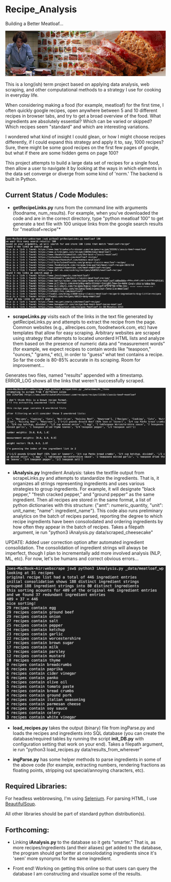 # Recipe_Analysis
Building a Better Meatloaf... 

![I know how Jeanne Dielman feels...](splash.jpg)

This is a long(ish) term project based on applying data analysis, web scraping, and other computational methods to a strategy I use for cooking in everyday life. 

When considering making a food (for example, meatloaf) for the first time, I often quickly google recipes, open anywhere between 5 and 10 different recipes in browser tabs, and try to get a broad overview of the food. What ingredients are absolutely essential? Which can be varied or skipped? Which recipes seem "standard" and which are interesting variations. 

I wondered what kind of insight I could glean, or how I might choose recipes differently, if I could expand this strategy and apply it to, say, 1000 recipes? Sure, there might be some good recipes on the first few pages of google, but what if there are some hidden gems on page 100? 

This project attempts to build a large data set of recipes for a single food, then allow a user to navigate it by looking at the ways in which elements in the data set converge or diverge from some kind of 'norm.' The backend is built in Python.  

## Current Status / Code Modules: 
* **getRecipeLinks.py**  runs from the command line with arguments (foodname, num_results). For example, when you've downloaded the code and are in the correct directory, type "python meatloaf 100" to get generate a text file with 100 unique links from the google search results for "meatloaf+recipe"* 

<p align="center"> <img src="getRecipeLinks.jpg"> </p>

* **scrapeLinks.py** visits each of the links in the text file generated by getRecipeLinks.py and attempts to extract the recipe from the page. Common websites (e.g., allrecipes.com, foodnetwork.com, etc) have templates that allow for easy scraping. Arbitrary websites are scraped using strategy that attempts to located unorderd HTML lists and analyze them based on the presence of numeric data and "measurement words" (for example, we expect recipes to contain words like "teaspoon," "ounces," "grams," etc), in order to "guess" what text contains a recipe. So far the code is 80-85% accurate in its scraping. Room for improvement... 

Generates two files, named "results" appended with a timestamp. ERROR_LOG shows all the links that weren't successfully scraped. 

<p align="center"> <img src="scrapeLinks.jpg"> </p>

* **iAnalysis.py** Ingredient Analysis: takes the textfile output from scrapeLinks.py and attempts to standardize the ingredients. That is, it organizes all strings representing ingredients and uses various strategies to group ingredients. For example, it will designate "black pepper," "fresh cracked pepper," and "ground pepper" as the same ingredient. Then all recipes are stored in the same format, a list of python dictionaries with this structure: {"amt": numeric_quantity, "unit": unit_name; "name": ingredient_name"}. This code also runs preliminary analytics on the batch of recipes parsed, reporting the degree to which recipe ingredients have been consolodated and ordering ingredients by how often they appear in the batch of recipes. Takes a filepath argument, ie run "python3 iAnalysis.py data/scraped_cheesecake" 

UPDATE: Added user correction option after automated ingredient consolidation. The consolidation of ingredient strings will always be imperfect, though I plan to incrementally add more involved analysis (NLP, ML, etc). For now, let's be humans and correct obvious errors... 
  
<p align="center"> <img src="iAnalysis.jpg"> </p>

* **load_recipes.py** takes the output (binary) file from ingParse.py and loads the recipes and ingredients into  SQL database (you can create the database/required tables by running the script **init_DB.py** with configuration setting that work on your end). Takes a filepath argument, ie run "python3 load_recipes.py data/results_from_wherever" 

* **ingParse.py** has some helper methods to parse ingredients in some of the above code (for example, extracting numbers, rendering fractions as floating points, stripping out special/annoying characters, etc). 

## Required Libraries: ##
For headless webbrowsing, I'm using [Selenium](https://selenium-python.readthedocs.io/installation.html). For parsing HTML, I use [BeautifulSoup](https://www.crummy.com/software/BeautifulSoup/bs4/doc/).

All other libraries should be part of standard python distribution(s). 

## Forthcoming: ##

* Linking **iAnalysis.py** to the database so it gets "smarter." That is, as more recipes/ingredients (and their aliases) get added to the database, the program should get better at consolodating ingredients since it's 'seen' more synonyms for the same ingredient.  

* Front end! Working on getting this online so that users can query the database I am constructing and visualize some of the results. 
